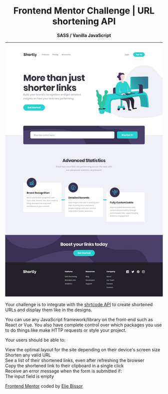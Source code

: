 <h1 align="center">Frontend Mentor Challenge | URL shortening API</h1>
<p align="center"><strong>SASS / Vanilla JavaScript</strong></p>
<hr>
<img src="urlshortener.jpg">

Your challenge is to integrate with the [shrtcode API](https://app.shrtco.de/) to create shortened URLs and display them like in the designs.

You can use any JavaScript framework/library on the front-end such as React or Vue. You also have complete control over which packages you use to do things like make HTTP requests or style your project.

Your users should be able to:

View the optimal layout for the site depending on their device's screen size<br>
Shorten any valid URL<br>
See a list of their shortened links, even after refreshing the browser<br>
Copy the shortened link to their clipboard in a single click<br>
Receive an error message when the form is submitted if:<br>
The input field is empty<br>

[Frontend Mentor](https://www.frontendmentor.io/challenges) coded by [Elie Bissor](https://www.eliewd.com)
